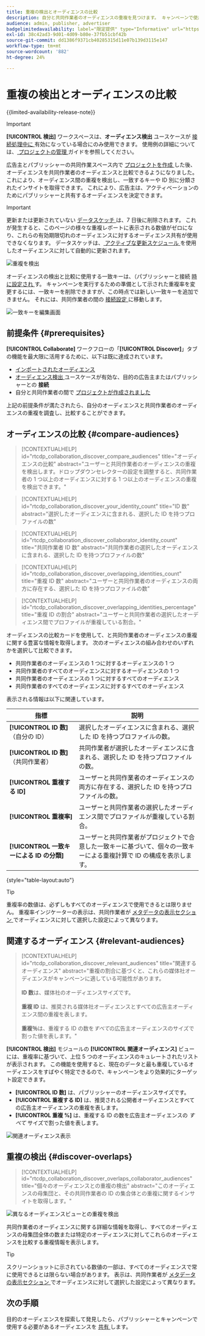 ```yaml
---
title: 重複の検出とオーディエンスの比較
description: 自分と共同作業者のオーディエンスの重複を見つけます。 キャンペーンで使用する最適なオーディエンスを見つける方法を説明します。
audience: admin, publisher, advertiser
badgelimitedavailability: label="限定提供" type="Informative" url="https://helpx.adobe.com/legal/product-descriptions/real-time-customer-data-platform-collaboration.html newtab=true"
exl-id: 38c42ad3-9d01-4d09-b80e-37fb51cbf42b
source-git-commit: dd1386f9371cb40285315d11e07b139d3115e147
workflow-type: tm+mt
source-wordcount: '882'
ht-degree: 24%

---
```


# 重複の検出とオーディエンスの比較

{{limited-availability-release-note}}

>[!IMPORTANT]
>
>**[!UICONTROL 検出]** ワークスペースは、**オーディエンス検出** ユースケースが [ 接続処理中に ](../connect/establishing-connections.md#connection-settings) 有効になっている場合にのみ使用できます。 使用例の詳細については、[ プロジェクトの管理 ](./manage-projects.md#project-use-cases) ガイドを参照してください。

広告主とパブリッシャーの共同作業スペース内で [ プロジェクトを作成 ](/help/guide/collaborate/manage-projects.md) した後、オーディエンスを共同作業者のオーディエンスと比較できるようになりました。 これにより、オーディエンス間の重複を検出し、一致するキーや ID 別に分類されたインサイトを取得できます。 これにより、広告主は、アクティベーションのためにパブリッシャーと共有するオーディエンスを決定できます。

>[!IMPORTANT]
>
>更新または更新されていない [ データスケッチ ](/help/guide/glossary.md#sketches) は、7 日後に削除されます。 これが発生すると、このページの様々な重複レポートに表示される数値がゼロになり、これらの有効期限切れのオーディエンスに対するオーディエンス共有が使用できなくなります。 データスケッチは、[ アクティブな更新スケジュール ](/help/guide/setup/onboard-audiences.md#schedule) を使用したオーディエンスに対して自動的に更新されます。

![ 重複を検出 ](/help/assets/collaborate/discover-overlaps/discover-overlaps.png)

オーディエンスの検出と比較に使用する一致キーは、（パブリッシャーと接続 [ 時に設定され ](/help/guide/connect/establishing-connections.md#connection-settings) す。 キャンペーンを実行するための準備として示された重複率を変更するには、一致キーを削除できますが、この時点では新しい一致キーを追加できません。 それには、共同作業者の間の [ 接続設定 ](/help/guide/connect/establishing-connections.md#connection-settings) に移動します。

![ 一致キーを編集画面 ](/help/assets/collaborate/discover-overlaps/edit-match-keys.png)

## 前提条件 {#prerequisites}

**[!UICONTROL Collaborate]** ワークフローの「**[!UICONTROL Discover]**」タブの機能を最大限に活用するために、以下は既に達成されています。

* [インポートされたオーディエンス](/help/guide/setup/onboard-audiences.md)
* [ オーディエンス検出 ](/help/guide/connect/establishing-connections.md) ユースケースが有効な、目的の広告主またはパブリッシャーとの **接続**
* 自分と共同作業者の間で [ プロジェクトが作成されました ](/help/guide/collaborate/manage-projects.md)

上記の前提条件が満たされたら、自分のオーディエンスと共同作業者のオーディエンスの重複を調査し、比較することができます。

## オーディエンスの比較 {#compare-audiences}

>[!CONTEXTUALHELP]
>id="rtcdp_collaboration_discover_compare_audiences"
>title="オーディエンスの比較"
>abstract="ユーザーと共同作業者のオーディエンスの重複を検出します。ドロップダウンセレクターの設定を調整すると、共同作業者の 1 つ以上のオーディエンスに対する 1 つ以上のオーディエンスの重複を検出できます。"

>[!CONTEXTUALHELP]
>id="rtcdp_collaboration_discover_your_identity_count"
>title="ID 数"
>abstract="選択したオーディエンスに含まれる、選択した ID を持つプロファイルの数"

>[!CONTEXTUALHELP]
>id="rtcdp_collaboration_discover_collaborator_identity_count"
>title="共同作業者 ID 数"
>abstract="共同作業者の選択したオーディエンスに含まれる、選択した ID を持つプロファイルの数"

>[!CONTEXTUALHELP]
>id="rtcdp_collaboration_discover_overlapping_identities_count"
>title="重複 ID 数"
>abstract="ユーザーと共同作業者のオーディエンスの両方に存在する、選択した ID を持つプロファイルの数"

>[!CONTEXTUALHELP]
>id="rtcdp_collaboration_discover_overlapping_identities_percentage"
>title="重複 ID の割合"
>abstract="ユーザーと共同作業者の選択したオーディエンス間でプロファイルが重複している割合。"

オーディエンスの比較カードを使用して、と共同作業者のオーディエンスの重複に関する豊富な情報を取得します。 次のオーディエンスの組み合わせのいずれかを選択して比較できます。

* 共同作業者のオーディエンスの 1 つに対するオーディエンスの 1 つ
* 共同作業者のすべてのオーディエンスに対するオーディエンスの 1 つ
* 共同作業者のオーディエンスの 1 つに対するすべてのオーディエンス
* 共同作業者のすべてのオーディエンスに対するすべてのオーディエンス

表示される情報は以下に関連しています。

| 指標 | 説明 |
|---------|----------|
| **[!UICONTROL ID 数]** （自分の ID） | 選択したオーディエンスに含まれる、選択した ID を持つプロファイルの数。 |
| **[!UICONTROL ID 数]** （共同作業者） | 共同作業者が選択したオーディエンスに含まれる、選択した ID を持つプロファイルの数。 |
| **[!UICONTROL 重複する ID]** | ユーザーと共同作業者のオーディエンスの両方に存在する、選択した ID を持つプロファイルの数。 |
| **[!UICONTROL 重複率]** | ユーザーと共同作業者の選択したオーディエンス間でプロファイルが重複している割合。 |
| **[!UICONTROL 一致キーによる ID の分類]** | ユーザーと共同作業者がプロジェクトで合意した一致キーに基づいて、個々の一致キーによる重複計算で ID の構成を表示します。 |

{style="table-layout:auto"}

>[!TIP]
>
>重複率の数値は、必ずしもすべてのオーディエンスで使用できるとは限りません。 重複率インジケーターの表示は、共同作業者が [ メタデータの表示セクション ](/help/guide/setup/onboard-audiences.md#metadata-visibility) でオーディエンスに対して選択した設定によって異なります。

## 関連するオーディエンス {#relevant-audiences}

>[!CONTEXTUALHELP]
>id="rtcdp_collaboration_discover_relevant_audiences"
>title="関連するオーディエンス"
>abstract="重複の割合に基づくと、これらの媒体社オーディエンスがキャンペーンに適している可能性があります。<br><br><b>ID 数</b>は、媒体社のオーディエンスサイズです。<br><br> <b>重複 ID</b> は、推奨される媒体社オーディエンスとすべての広告主オーディエンス間の重複を表します。<br><br><b>重複％</b>は、重複する ID の数を<i>すべて</i>の広告主オーディエンスのサイズで割った値を表します。"

**[!UICONTROL 検出]** モジュールの **[!UICONTROL 関連オーディエンス]** ビューには、重複率に基づいて、上位 5 つのオーディエンスのキュレートされたリストが表示されます。 この機能を使用すると、現在のデータと最も重複しているオーディエンスをすばやく特定できるので、キャンペーンをより効果的にターゲット設定できます。

* **[!UICONTROL ID 数]** は、パブリッシャーのオーディエンスサイズです。
* **[!UICONTROL 重複する ID]** は、推奨される公開者オーディエンスとすべての広告主オーディエンスの重複を表します。
* **[!UICONTROL 重複 %]** は、重複する ID の数を広告主オーディエンスの *すべて* サイズで割った値を表します。

![ 関連オーディエンス表示 ](/help/assets/collaborate/discover-overlaps/relevant-audiences-highlighted.png)

## 重複の検出 {#discover-overlaps}

>[!CONTEXTUALHELP]
>id="rtcdp_collaboration_discover_overlaps_collaborator_audiences"
>title="個々のオーディエンスとの重複の検出"
>abstract="このオーディエンスの母集団と、その共同作業者の ID の集合体との重複に関するインサイトを取得します。"

![ 異なるオーディエンスビューとの重複を検出 ](/help/assets/collaborate/discover-overlaps/discover-overlaps-cards-view.png)

共同作業者のオーディエンスに関する詳細な情報を取得し、すべてのオーディエンスの母集団全体の数または特定のオーディエンスに対してこれらのオーディエンスを比較する重複情報を表示します。

>[!TIP]
>
>スクリーンショットに示されている数値の一部は、すべてのオーディエンスで常に使用できるとは限らない場合があります。 表示は、共同作業者が [ メタデータの表示セクション ](/help/guide/setup/onboard-audiences.md#metadata-visibility) でオーディエンスに対して選択した設定によって異なります。

## 次の手順

目的のオーディエンスを探索して発見したら、パブリッシャーとキャンペーンで使用する必要があるオーディエンスを [ 共有 ](/help/guide/collaborate/share.md) します。
